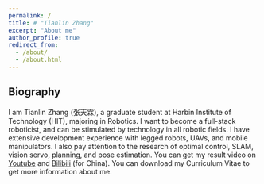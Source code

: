```yaml
---
permalink: /
title: # "Tianlin Zhang"
excerpt: "About me"
author_profile: true
redirect_from: 
  - /about/
  - /about.html
---
```


## Biography
I am Tianlin Zhang (张天霖), a graduate student at Harbin Institute of Technology (HIT), majoring in Robotics. I want to become a full-stack roboticist, and can be stimulated by technology in all robotic fields. I have extensive development experience with legged robots, UAVs, and mobile manipulators. I also pay attention to the research of optimal control, SLAM, vision servo, planning, and pose estimation. You can get my result video on [Youtube](https://www.youtube.com/channel/UCRsGxiYkqGvwHsZz1F8rHug) and [Bilibili](https://space.bilibili.com/3289375) (for China). You can download my Curriculum Vitae to get more information about me.